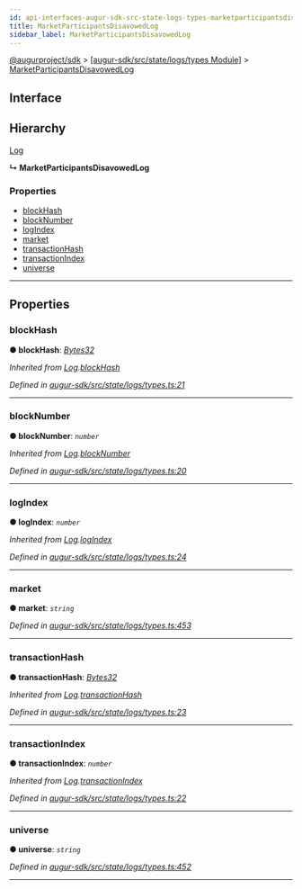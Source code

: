 ```yaml
---
id: api-interfaces-augur-sdk-src-state-logs-types-marketparticipantsdisavowedlog
title: MarketParticipantsDisavowedLog
sidebar_label: MarketParticipantsDisavowedLog
---
```


[@augurproject/sdk](api-readme.md) > [[augur-sdk/src/state/logs/types Module]](api-modules-augur-sdk-src-state-logs-types-module.md) > [MarketParticipantsDisavowedLog](api-interfaces-augur-sdk-src-state-logs-types-marketparticipantsdisavowedlog.md)

## Interface

## Hierarchy

 [Log](api-interfaces-augur-sdk-src-state-logs-types-log.md)

**↳ MarketParticipantsDisavowedLog**

### Properties

* [blockHash](api-interfaces-augur-sdk-src-state-logs-types-marketparticipantsdisavowedlog.md#blockhash)
* [blockNumber](api-interfaces-augur-sdk-src-state-logs-types-marketparticipantsdisavowedlog.md#blocknumber)
* [logIndex](api-interfaces-augur-sdk-src-state-logs-types-marketparticipantsdisavowedlog.md#logindex)
* [market](api-interfaces-augur-sdk-src-state-logs-types-marketparticipantsdisavowedlog.md#market)
* [transactionHash](api-interfaces-augur-sdk-src-state-logs-types-marketparticipantsdisavowedlog.md#transactionhash)
* [transactionIndex](api-interfaces-augur-sdk-src-state-logs-types-marketparticipantsdisavowedlog.md#transactionindex)
* [universe](api-interfaces-augur-sdk-src-state-logs-types-marketparticipantsdisavowedlog.md#universe)

---

## Properties

<a id="blockhash"></a>

###  blockHash

**● blockHash**: *[Bytes32](api-modules-augur-sdk-src-state-logs-types-module.md#bytes32)*

*Inherited from [Log](api-interfaces-augur-sdk-src-state-logs-types-log.md).[blockHash](api-interfaces-augur-sdk-src-state-logs-types-log.md#blockhash)*

*Defined in [augur-sdk/src/state/logs/types.ts:21](https://github.com/AugurProject/augur/blob/0787bf1a23/packages/augur-sdk/src/state/logs/types.ts#L21)*

___
<a id="blocknumber"></a>

###  blockNumber

**● blockNumber**: *`number`*

*Inherited from [Log](api-interfaces-augur-sdk-src-state-logs-types-log.md).[blockNumber](api-interfaces-augur-sdk-src-state-logs-types-log.md#blocknumber)*

*Defined in [augur-sdk/src/state/logs/types.ts:20](https://github.com/AugurProject/augur/blob/0787bf1a23/packages/augur-sdk/src/state/logs/types.ts#L20)*

___
<a id="logindex"></a>

###  logIndex

**● logIndex**: *`number`*

*Inherited from [Log](api-interfaces-augur-sdk-src-state-logs-types-log.md).[logIndex](api-interfaces-augur-sdk-src-state-logs-types-log.md#logindex)*

*Defined in [augur-sdk/src/state/logs/types.ts:24](https://github.com/AugurProject/augur/blob/0787bf1a23/packages/augur-sdk/src/state/logs/types.ts#L24)*

___
<a id="market"></a>

###  market

**● market**: *`string`*

*Defined in [augur-sdk/src/state/logs/types.ts:453](https://github.com/AugurProject/augur/blob/0787bf1a23/packages/augur-sdk/src/state/logs/types.ts#L453)*

___
<a id="transactionhash"></a>

###  transactionHash

**● transactionHash**: *[Bytes32](api-modules-augur-sdk-src-state-logs-types-module.md#bytes32)*

*Inherited from [Log](api-interfaces-augur-sdk-src-state-logs-types-log.md).[transactionHash](api-interfaces-augur-sdk-src-state-logs-types-log.md#transactionhash)*

*Defined in [augur-sdk/src/state/logs/types.ts:23](https://github.com/AugurProject/augur/blob/0787bf1a23/packages/augur-sdk/src/state/logs/types.ts#L23)*

___
<a id="transactionindex"></a>

###  transactionIndex

**● transactionIndex**: *`number`*

*Inherited from [Log](api-interfaces-augur-sdk-src-state-logs-types-log.md).[transactionIndex](api-interfaces-augur-sdk-src-state-logs-types-log.md#transactionindex)*

*Defined in [augur-sdk/src/state/logs/types.ts:22](https://github.com/AugurProject/augur/blob/0787bf1a23/packages/augur-sdk/src/state/logs/types.ts#L22)*

___
<a id="universe"></a>

###  universe

**● universe**: *`string`*

*Defined in [augur-sdk/src/state/logs/types.ts:452](https://github.com/AugurProject/augur/blob/0787bf1a23/packages/augur-sdk/src/state/logs/types.ts#L452)*

___

